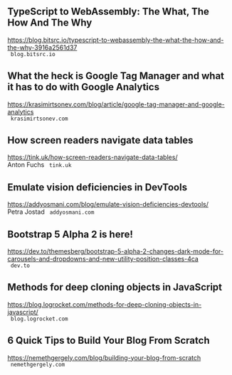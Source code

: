 ## TypeScript to WebAssembly: The What, The How And The Why  
https://blog.bitsrc.io/typescript-to-webassembly-the-what-the-how-and-the-why-3916a2561d37  
 ` blog.bitsrc.io`
  

## What the heck is Google Tag Manager and what it has to do with Google Analytics  
https://krasimirtsonev.com/blog/article/google-tag-manager-and-google-analytics  
 ` krasimirtsonev.com`
  

## How screen readers navigate data tables  
https://tink.uk/how-screen-readers-navigate-data-tables/  
Anton Fuchs ` tink.uk`
  

## Emulate vision deficiencies in DevTools  
https://addyosmani.com/blog/emulate-vision-deficiencies-devtools/  
Petra Jostad ` addyosmani.com`
  

## Bootstrap 5 Alpha 2 is here!  
https://dev.to/themesberg/bootstrap-5-alpha-2-changes-dark-mode-for-carousels-and-dropdowns-and-new-utility-position-classes-4ca  
 ` dev.to`
  

## Methods for deep cloning objects in JavaScript  
https://blog.logrocket.com/methods-for-deep-cloning-objects-in-javascript/  
 ` blog.logrocket.com`
  

## 6 Quick Tips to Build Your Blog From Scratch  
https://nemethgergely.com/blog/building-your-blog-from-scratch  
 ` nemethgergely.com`
  

